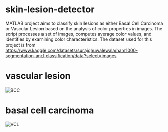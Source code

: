 # skin-lesion-detector
MATLAB project aims to classify skin lesions as either Basal Cell Carcinoma or Vascular Lesion based on the analysis of color properties in images. The script processes a set of images, computes average color values, and identifies by examining color characteristics. The dataset used for this project is from https://www.kaggle.com/datasets/surajghuwalewala/ham1000-segmentation-and-classification/data?select=images

# vascular lesion
![BCC](https://github.com/user-attachments/assets/935a3a4c-be52-4af6-9cb5-89cff0e855c8)

# basal cell carcinoma
![VCL](https://github.com/user-attachments/assets/085f52ee-b936-43b7-ba6c-2360b682e1dc)
